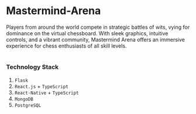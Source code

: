# Mastermind-Arena
Players from around the world compete in strategic battles of wits, vying for dominance on the virtual chessboard. With sleek graphics, intuitive controls, and a vibrant community, Mastermind Arena offers an immersive experience for chess enthusiasts of all skill levels.


#

### Technology Stack
1. `Flask`
3. `React.js` + `TypeScript`
4. `React-Native` + `TypeScript`
5. `MongoDB`
6. `PostgreSQL`